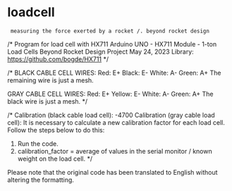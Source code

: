 # loadcell
     measuring the force exerted by a rocket /. beyond rocket design

/* Program for load cell with HX711
  Arduino UNO - HX711 Module - 1-ton Load Cells
  Beyond Rocket Design Project   May 24, 2023
  Library: https://github.com/bogde/HX711
*/

/*
 BLACK CABLE CELL WIRES:
 Red: E+
 Black: E-
 White: A-
 Green: A+
 The remaining wire is just a mesh.

 GRAY CABLE CELL WIRES:
 Red: E+
 Yellow: E-
 White: A-
 Green: A+
 The black wire is just a mesh.
*/

/*
 Calibration (black cable load cell): -4700
 Calibration (gray cable load cell):
 It is necessary to calculate a new calibration factor for each load cell. Follow the steps below to do this:
 1. Run the code.
 2. calibration_factor = average of values in the serial monitor / known weight on the load cell.
*/

Please note that the original code has been translated to English without altering the formatting.
